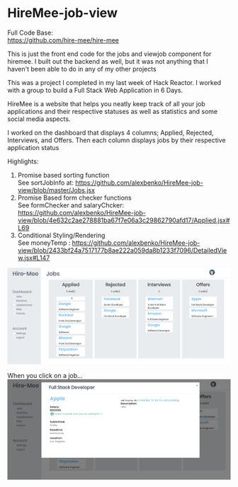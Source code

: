# HireMee-job-view

Full Code Base: <br/>
https://github.com/hire-mee/hire-mee

This is just the front end code for the jobs and viewjob component for hiremee. I built out the backend as well, but it was not anything that I haven't been able to do in any of my other projects
<br/>

This was a project I completed in my last week of Hack Reactor. I worked with a group to build a Full Stack Web Application in 6 Days.
<br/>

HireMee is a website that helps you neatly keep track of all your job applications and their respective statuses as well as statistics and some social media aspects.
<br/>

I worked on the dashboard that displays 4 columns; Applied, Rejected, Interviews, and Offers. Then each column displays jobs by their respective application status

Highlights: <br/>
  1. Promise based sorting function <br/>
      See sortJobInfo at: https://github.com/alexbenko/HireMee-job-view/blob/master/Jobs.jsx
  2. Promise Based form checker functions <br/>
      See formChecker and salaryChcker: https://github.com/alexbenko/HireMee-job-view/blob/4e632c2ae278881ba67f7e06a3c29862790afd17/Applied.jsx#L69
  3. Conditional Styling/Rendering <br/>
      See moneyTemp : https://github.com/alexbenko/HireMee-job-view/blob/2433bf24a7517177b8ae222a059da8b1233f7096/DetailedView.jsx#L147

![Job View](/job-view.png) <br/>

When you click on a job...
![Detailed Job View](/view.png)

<br/>
